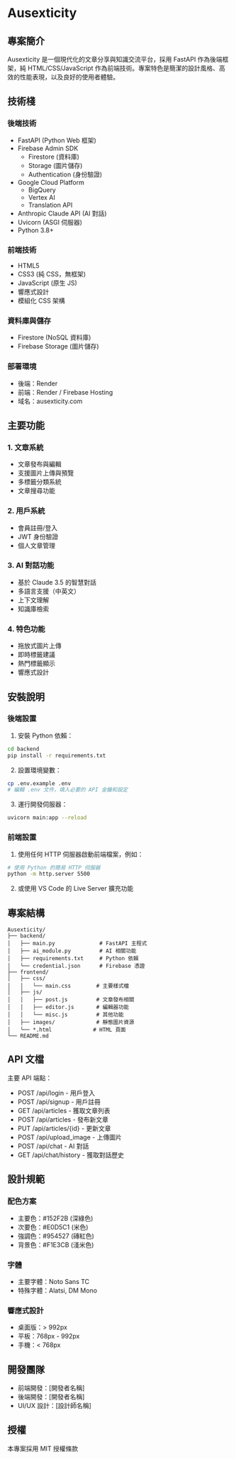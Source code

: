 # Ausexticity

## 專案簡介
Ausexticity 是一個現代化的文章分享與知識交流平台，採用 FastAPI 作為後端框架，純 HTML/CSS/JavaScript 作為前端技術。專案特色是簡潔的設計風格、高效的性能表現，以及良好的使用者體驗。

## 技術棧

### 後端技術
- FastAPI (Python Web 框架)
- Firebase Admin SDK
  - Firestore (資料庫)
  - Storage (圖片儲存)
  - Authentication (身份驗證)
- Google Cloud Platform
  - BigQuery
  - Vertex AI
  - Translation API
- Anthropic Claude API (AI 對話)
- Uvicorn (ASGI 伺服器)
- Python 3.8+

### 前端技術
- HTML5
- CSS3 (純 CSS，無框架)
- JavaScript (原生 JS)
- 響應式設計
- 模組化 CSS 架構

### 資料庫與儲存
- Firestore (NoSQL 資料庫)
- Firebase Storage (圖片儲存)

### 部署環境
- 後端：Render
- 前端：Render / Firebase Hosting
- 域名：ausexticity.com

## 主要功能

### 1. 文章系統
- 文章發布與編輯
- 支援圖片上傳與預覽
- 多標籤分類系統
- 文章搜尋功能

### 2. 用戶系統
- 會員註冊/登入
- JWT 身份驗證
- 個人文章管理

### 3. AI 對話功能
- 基於 Claude 3.5 的智慧對話
- 多語言支援（中英文）
- 上下文理解
- 知識庫檢索

### 4. 特色功能
- 拖放式圖片上傳
- 即時標籤建議
- 熱門標籤顯示
- 響應式設計

## 安裝說明

### 後端設置
1. 安裝 Python 依賴：
```bash
cd backend
pip install -r requirements.txt
```

2. 設置環境變數：
```bash
cp .env.example .env
# 編輯 .env 文件，填入必要的 API 金鑰和設定
```

3. 運行開發伺服器：
```bash
uvicorn main:app --reload
```

### 前端設置
1. 使用任何 HTTP 伺服器啟動前端檔案，例如：
```bash
# 使用 Python 的簡易 HTTP 伺服器
python -m http.server 5500
```

2. 或使用 VS Code 的 Live Server 擴充功能

## 專案結構
```
Ausexticity/
├── backend/
│   ├── main.py              # FastAPI 主程式
│   ├── ai_module.py         # AI 相關功能
│   ├── requirements.txt     # Python 依賴
│   └── credential.json      # Firebase 憑證
├── frontend/
│   ├── css/
│   │   └── main.css        # 主要樣式檔
│   ├── js/
│   │   ├── post.js         # 文章發布相關
│   │   ├── editor.js       # 編輯器功能
│   │   └── misc.js         # 其他功能
│   ├── images/             # 靜態圖片資源
│   └── *.html             # HTML 頁面
└── README.md
```

## API 文檔
主要 API 端點：
- POST /api/login - 用戶登入
- POST /api/signup - 用戶註冊
- GET /api/articles - 獲取文章列表
- POST /api/articles - 發布新文章
- PUT /api/articles/{id} - 更新文章
- POST /api/upload_image - 上傳圖片
- POST /api/chat - AI 對話
- GET /api/chat/history - 獲取對話歷史

## 設計規範

### 配色方案
- 主要色：#152F2B (深綠色)
- 次要色：#E0D5C1 (米色)
- 強調色：#954527 (磚紅色)
- 背景色：#F1E3CB (淺米色)

### 字體
- 主要字體：Noto Sans TC
- 特殊字體：Alatsi, DM Mono

### 響應式設計
- 桌面版：> 992px
- 平板：768px - 992px
- 手機：< 768px

## 開發團隊
- 前端開發：[開發者名稱]
- 後端開發：[開發者名稱]
- UI/UX 設計：[設計師名稱]

## 授權
本專案採用 MIT 授權條款


<!-- 
TODO:
detail 頁面的 RWD
Navbar 小此吋螢幕
 -->